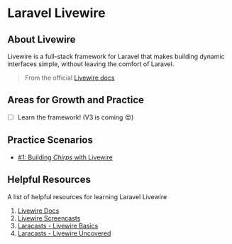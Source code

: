 # Laravel Livewire

## About Livewire

Livewire is a full-stack framework for Laravel that makes building dynamic interfaces simple, without leaving the comfort of Laravel.

> From the official [Livewire docs](https://laravel-livewire.com/)

## Areas for Growth and Practice

- [ ] Learn the framework! (V3 is coming :heart_eyes:)

## Practice Scenarios

- [#1: Building *Chirps* with Livewire](https://github.com/TammyTee/lara-php-practice/pull/1)

## Helpful Resources

A list of helpful resources for learning Laravel Livewire

1. [Livewire Docs](https://laravel-livewire.com/)
1. [Livewire Screencasts](https://laravel-livewire.com/screencasts)
1. [Laracasts - Livewire Basics](https://laracasts.com/series/livewire-basics)
1. [Laracasts - Livewire Uncovered](https://laracasts.com/series/livewire-uncovered)
